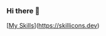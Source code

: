 ### Hi there 👋

[[My Skills](https://skillicons.dev/icons?i=react,nextjs,angular,js,nodejs,ts,html,cs,dotnet,git,vscode,discord,wordpress)](https://skillicons.dev)


<!--
**ronaldyau/ronaldyau** is a ✨ _special_ ✨ repository because its `README.md` (this file) appears on your GitHub profile.

Here are some ideas to get you started:

- 🔭 I’m currently working on ...
- 🌱 I’m currently learning ...
- 👯 I’m looking to collaborate on ...
- 🤔 I’m looking for help with ...
- 💬 Ask me about ...
- 📫 How to reach me: ...
- 😄 Pronouns: ...
- ⚡ Fun fact: ...
-->

